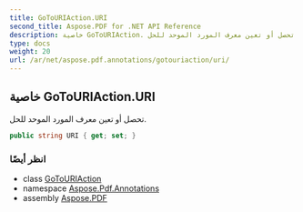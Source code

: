 ```yaml
---
title: GoToURIAction.URI
second_title: Aspose.PDF for .NET API Reference
description: خاصية GoToURIAction. تحصل أو تعين معرف المورد الموحد للحل
type: docs
weight: 20
url: /ar/net/aspose.pdf.annotations/gotouriaction/uri/
---
```

## خاصية GoToURIAction.URI

تحصل أو تعين معرف المورد الموحد للحل.

```csharp
public string URI { get; set; }
```

### انظر أيضًا

* class [GoToURIAction](../)
* namespace [Aspose.Pdf.Annotations](../../../aspose.pdf.annotations/)
* assembly [Aspose.PDF](../../../)